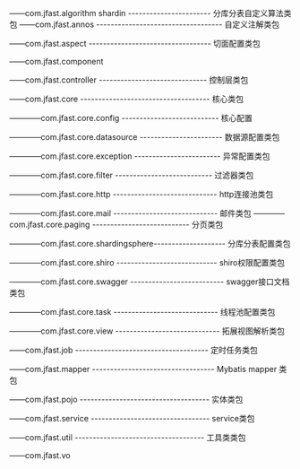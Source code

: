 ——com.jfast.algorithm shardin ----------------------- 分库分表自定义算法类包
——com.jfast.annos ----------------------------------- 自定义注解类包

——com.jfast.aspect ---------------------------------- 切面配置类包

——com.jfast.component

——com.jfast.controller ------------------------------ 控制层类包

——com.jfast.core ------------------------------------ 核心类包

————com.jfast.core.config --------------------------- 核心配置

————com.jfast.core.datasource ----------------------- 数据源配置类包

————com.jfast.core.exception ------------------------ 异常配置类包

————com.jfast.core.filter --------------------------- 过滤器类包

————com.jfast.core.http ----------------------------- http连接池类包

————com.jfast.core.mail ----------------------------- 邮件类包
————com.jfast.core.paging --------------------------- 分页类包

————com.jfast.core.shardingsphere-------------------- 分库分表配置类包

————com.jfast.core.shiro ---------------------------- shiro权限配置类包

————com.jfast.core.swagger -------------------------- swagger接口文档类包

————com.jfast.core.task ----------------------------- 线程池配置类包

————com.jfast.core.view ----------------------------- 拓展视图解析类包

——com.jfast.job ------------------------------------- 定时任务类包

——com.jfast.mapper ---------------------------------- Mybatis mapper 类包

——com.jfast.pojo ------------------------------------ 实体类包

——com.jfast.service --------------------------------- service类包

——com.jfast.util ------------------------------------ 工具类类包

——com.jfast.vo 

